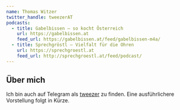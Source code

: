 ```yaml
---
name: Thomas Witzer
twitter_handle: tweezerAT
podcasts:
  - title: Gabelbissen – so kocht Österreich
    url: https://gabelbissen.at
    feed_url: https://gabelbissen.at/feed/gabelbissen-m4a/
  - title: Sprechgröstl – Vielfalt für die Ohren
    url: https://sprechgroestl.at
    feed_url: http://sprechgroestl.at/feed/podcast/
---
```


## Über mich

Ich bin auch auf Telegram als [tweezer](https://telegram.me/tweezer) zu finden.
Eine ausführlichere Vorstellung folgt in Kürze.